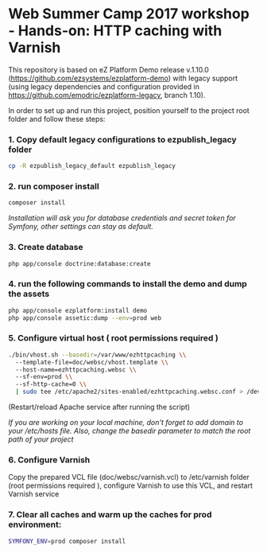 # Web Summer Camp 2017 workshop - Hands-on: HTTP caching with Varnish

This repository is based on eZ Platform Demo release v.1.10.0 (https://github.com/ezsystems/ezplatform-demo) with legacy support 
(using legacy dependencies and configuration provided in https://github.com/emodric/ezplatform-legacy, branch 1.10).

In order to set up and run this project, position yourself to the project root folder and follow these steps:
### 1. Copy default legacy configurations to ezpublish_legacy folder  
```bash
cp -R ezpublish_legacy_default ezpublish_legacy
```

### 2. run composer install
```bash
composer install
```
*Installation will ask you for database credentials and secret token for Symfony, other settings can stay as default.* 

### 3. Create database
```bash
php app/console doctrine:database:create
```

### 4. run the following commands to install the demo and dump the assets
```bash
php app/console ezplatform:install demo
php app/console assetic:dump --env=prod web
```

### 5. Configure virtual host ( root permissions required )
```bash
./bin/vhost.sh --basedir=/var/www/ezhttpcaching \\
  --template-file=doc/websc/vhost.template \\
  --host-name=ezhttpcaching.websc \\
  --sf-env=prod \\
  --sf-http-cache=0 \\
  | sudo tee /etc/apache2/sites-enabled/ezhttpcaching.websc.conf > /dev/null
``` 
(Restart/reload Apache service after running the script)

*If you are working on your local machine, don't forget to add domain to your /etc/hosts file. Also, change the basedir parameter to match the root path of your project*
### 6. Configure Varnish

Copy the prepared VCL file (doc/websc/varnish.vcl) to /etc/varnish folder (root permissions required ), configure Varnish to use this VCL, and restart Varnish service

### 7. Clear all caches and warm up the caches for prod environment:
```bash
SYMFONY_ENV=prod composer install
```


